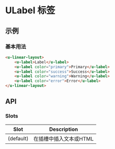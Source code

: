 # ULabel 标签

## 示例
### 基本用法

``` html
<u-linear-layout>
    <u-label>Label</u-label>
    <u-label color="primary">Primary</u-label>
    <u-label color="success">Success</u-label>
    <u-label color="warning">Warning</u-label>
    <u-label color="error">Error</u-label>
</u-linear-layout>
```

## API
### Slots

| Slot | Description |
| ---- | ----------- |
| (default) | 在插槽中插入文本或HTML |
